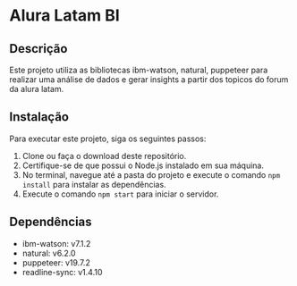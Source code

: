 # Alura Latam BI

## Descrição
Este projeto utiliza as bibliotecas ibm-watson, natural, puppeteer para realizar uma análise de dados e gerar insights a partir dos topicos do forum da alura latam.

## Instalação
Para executar este projeto, siga os seguintes passos:
1. Clone ou faça o download deste repositório.
2. Certifique-se de que possui o Node.js instalado em sua máquina.
3. No terminal, navegue até a pasta do projeto e execute o comando `npm install` para instalar as dependências.
4. Execute o comando `npm start` para iniciar o servidor.

## Dependências
* ibm-watson: v7.1.2
* natural: v6.2.0
* puppeteer: v19.7.2
* readline-sync: v1.4.10